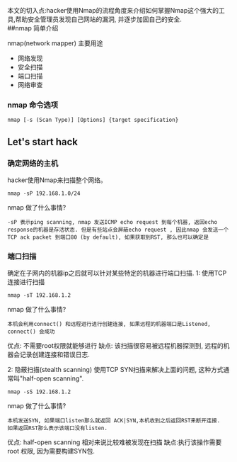 本文的切入点:hacker使用Nmap的流程角度来介绍如何掌握Nmap这个强大的工具,帮助安全管理员发现自己网站的漏洞, 并逐步加固自己的安全.   
##nmap 简单介绍  

nmap(network mapper) 主要用途  
- 网络发现  
- 安全扫描 
- 端口扫描 
- 网络审查  

### nmap 命令选项  
	nmap [-s (Scan Type)] [Options] {target specification}
    
## Let's start hack

### 确定网络的主机
hacker使用Nmap来扫描整个网络。  

	nmap -sP 192.168.1.0/24  
    
nmap 做了什么事情?   

	-sP 表示ping scanning, nmap 发送ICMP echo request 到每个机器, 返回echo response的机器是存活状态. 但是有些站点会屏蔽echo request , 因此nmap 会发送一个TCP ack packet 到端口80 (by default), 如果获取到RST, 那么也可以确定是
    
### 端口扫描
确定在子网内的机器ip之后就可以针对某些特定的机器进行端口扫描.
1: 使用TCP连接进行扫描  

	nmap -sT 192.168.1.2  
    
nmap 做了什么事情?    

	本机会利用connect() 和远程进行进行创建连接, 如果远程的机器端口是Listened, connect() 会成功  
    
优点: 不需要root权限就能够进行
缺点: 该扫描很容易被远程机器探测到, 远程的机器会记录创建连接和错误日志. 

2: 隐蔽扫描(stealth scanning)
使用TCP SYN扫描来解决上面的问题, 这种方式通常叫"half-open scanning".    

	nmap -sS 192.168.1.2
nmap 做了什么事情?  

	本机发送SYN, 如果端口listen那么就返回 ACK|SYN,本机收到之后返回RST来断开连接.  如果返回RST那么表示该端口没有listen. 
优点: half-open scanning 相对来说比较难被发现在扫描
缺点:执行该操作需要root 权限, 因为需要构建SYN包.
